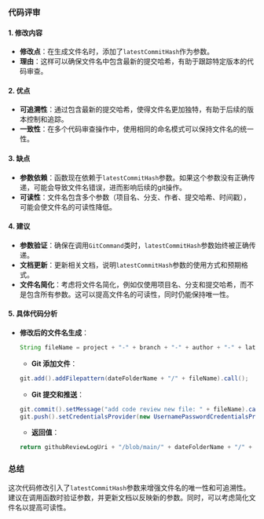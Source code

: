 ### 代码评审

#### 1. 修改内容

- **修改点**：在生成文件名时，添加了`latestCommitHash`作为参数。
- **理由**：这样可以确保文件名中包含最新的提交哈希，有助于跟踪特定版本的代码审查。

#### 2. 优点

- **可追溯性**：通过包含最新的提交哈希，使得文件名更加独特，有助于后续的版本控制和追踪。
- **一致性**：在多个代码审查操作中，使用相同的命名模式可以保持文件名的统一性。

#### 3. 缺点

- **参数依赖**：函数现在依赖于`latestCommitHash`参数。如果这个参数没有正确传递，可能会导致文件名错误，进而影响后续的git操作。
- **可读性**：文件名包含多个参数（项目名、分支、作者、提交哈希、时间戳），可能会使文件名的可读性降低。

#### 4. 建议

- **参数验证**：确保在调用`GitCommand`类时，`latestCommitHash`参数始终被正确传递。
- **文档更新**：更新相关文档，说明`latestCommitHash`参数的使用方式和预期格式。
- **文件名简化**：考虑将文件名简化，例如仅使用项目名、分支和提交哈希，而不是包含所有参数。这可以提高文件名的可读性，同时仍能保持唯一性。

#### 5. 具体代码分析

- **修改后的文件名生成**：
  ```java
  String fileName = project + "-" + branch + "-" + author + "-" + latestCommitHash + "-" + System.currentTimeMillis() + ".md";
  ```
  - **Git 添加文件**：
  ```java
  git.add().addFilepattern(dateFolderName + "/" + fileName).call();
  ```
  - **Git 提交和推送**：
  ```java
  git.commit().setMessage("add code review new file: " + fileName).call();
  git.push().setCredentialsProvider(new UsernamePasswordCredentialsProvider(githubToken, "")).call();
  ```
  - **返回值**：
  ```java
  return githubReviewLogUri + "/blob/main/" + dateFolderName + "/" + fileName;
  ```

### 总结

这次代码修改引入了`latestCommitHash`参数来增强文件名的唯一性和可追溯性。建议在调用函数时验证参数，并更新文档以反映新的参数。同时，可以考虑简化文件名以提高可读性。